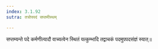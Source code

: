 ```yaml
---
index: 3.1.92
sutra: तत्रोपपदं सप्तमीस्थम्

---
```

सप्तम्यन्ते पदे कर्मणीत्यादौ वाच्यत्वेन स्थितं यत्कुम्भादि तद्वाचकं पदमुपपदसंज्ञं स्यात्॥